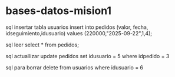 # bases-datos-mision1

sql insertar tabla usuarios
insert into pedidos (valor, fecha, idseguimiento,idusuario) values (220000,"2025-09-22",1,4);

sql leer
select * from pedidos;

sql actuallizar
update pedidos set idusuario = 5 where idpedido = 3

sql para borrar
delete from usuarios where idusuario = 6
